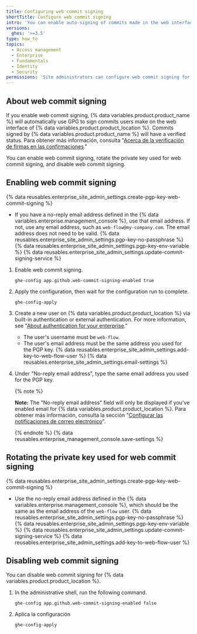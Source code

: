 ```yaml
---
title: Configuring web commit signing
shortTitle: Configure web commit signing
intro: 'You can enable auto-signing of commits made in the web interface of {% data variables.product.product_name %}.'
versions:
  ghes: '>=3.5'
type: how_to
topics:
  - Access management
  - Enterprise
  - Fundamentals
  - Identity
  - Security
permissions: 'Site administrators can configure web commit signing for {% data variables.product.product_location %}.'
---
```


## About web commit signing

If you enable web commit signing, {% data variables.product.product_name %} will automatically use GPG to sign commits users make on the web interface of {% data variables.product.product_location %}. Commits signed by {% data variables.product.product_name %} will have a verified status. Para obtener más información, consulta "[Acerca de la verificación de firmas en las confirmaciones](/authentication/managing-commit-signature-verification/about-commit-signature-verification)."

You can enable web commit signing, rotate the private key used for web commit signing, and disable web commit signing.

## Enabling web commit signing

{% data reusables.enterprise_site_admin_settings.create-pgp-key-web-commit-signing %}
   - If you have a no-reply email address defined in the {% data variables.enterprise.management_console %}, use that email address. If not, use any email address, such as `web-flow@my-company.com`. The email address does not need to be valid.
{% data reusables.enterprise_site_admin_settings.pgp-key-no-passphrase %}
{% data reusables.enterprise_site_admin_settings.pgp-key-env-variable %}
{% data reusables.enterprise_site_admin_settings.update-commit-signing-service %}
1. Enable web commit signing.

    ```bash{:copy}
    ghe-config app.github.web-commit-signing-enabled true
    ```
1. Apply the configuration, then wait for the configuration run to complete.

   ```bash{:copy}
   ghe-config-apply
   ```
1. Create a new user on {% data variables.product.product_location %} via built-in authentication or external authentication. For more information, see "[About authentication for your enterprise](/admin/identity-and-access-management/managing-iam-for-your-enterprise/about-authentication-for-your-enterprise)."
   - The user's username must be `web-flow`.
   - The user's email address must be the same address you used for the PGP key.
{% data reusables.enterprise_site_admin_settings.add-key-to-web-flow-user %}
{% data reusables.enterprise_site_admin_settings.email-settings %}
1. Under "No-reply email address", type the same email address you used for the PGP key.

   {% note %}

   **Note:** The "No-reply email address" field will only be displayed if you've enabled email for {% data variables.product.product_location %}. Para obtener más información, consulta la sección "[Configurar las notificaciones de correo electrónico](/admin/configuration/configuring-your-enterprise/configuring-email-for-notifications#configuring-smtp-for-your-enterprise)".

   {% endnote %}
{% data reusables.enterprise_management_console.save-settings %}

## Rotating the private key used for web commit signing

{% data reusables.enterprise_site_admin_settings.create-pgp-key-web-commit-signing %}
   - Use the no-reply email address defined in the {% data variables.enterprise.management_console %}, which should be the same as the email address of the `web-flow` user.
{% data reusables.enterprise_site_admin_settings.pgp-key-no-passphrase %}
{% data reusables.enterprise_site_admin_settings.pgp-key-env-variable %}
{% data reusables.enterprise_site_admin_settings.update-commit-signing-service %}
{% data reusables.enterprise_site_admin_settings.add-key-to-web-flow-user %}

## Disabling web commit signing

You can disable web commit signing for {% data variables.product.product_location %}.

1. In the administrative shell, run the following command.

   ```bash{:copy}
   ghe-config app.github.web-commit-signing-enabled false
   ```
1. Aplica la configuración

   ```bash{:copy}
   ghe-config-apply
   ```

